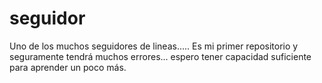 # seguidor
Uno de los muchos seguidores de lineas.....
Es mi primer repositorio y seguramente tendrá muchos errores... espero tener capacidad suficiente para aprender un poco más.
